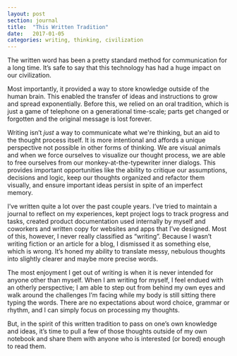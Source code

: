 ```yaml
---
layout: post
section: journal
title:  "This Written Tradition"
date:   2017-01-05
categories: writing, thinking, civilization
---
```


The written word has been a pretty standard method for communication for a long time. It’s safe to say that this technology has had a huge impact on our civilization.

Most importantly, it provided a way to store knowledge outside of the human brain. This enabled the transfer of ideas and instructions to grow and spread exponentially. Before this, we relied on an oral tradition, which is just a game of telephone on a generational time-scale; parts get changed or forgotten and the original message is lost forever.

Writing isn’t _just_ a way to communicate what we're thinking, but an aid to the thought process itself. It is more intentional and affords a unique perspective not possible in other forms of thinking. We are visual animals and when we force ourselves to visualize our thought process, we are able to free ourselves from our monkey-at-the-typewriter inner dialogs. This provides important opportunities like the ability to critique our assumptions, decisions and logic, keep our thoughts organized and refactor them visually, and ensure important ideas persist in spite of  an imperfect memory.

I’ve written quite a lot over the past couple years. I’ve tried to maintain a journal to reflect on my experiences, kept project logs to track progress and tasks, created product documentation used internally by myself and coworkers and written copy for websites and apps that I’ve designed. Most of this, however, I never really classified as “writing”. Because I wasn’t writing fiction or an article for a blog, I dismissed it as something else, which is wrong. It’s honed my ability to translate messy, nebulous thoughts into slightly clearer and maybe more precise words.

The most enjoyment I get out of writing is when it is never intended for anyone other than myself. When I am writing for myself, I feel endued with an otherly perspective; I am able to step out from behind my own eyes and walk around the challenges I’m facing while my body is still sitting there typing the words. There are no expectations about word choice, grammar or rhythm, and I can simply focus on processing my thoughts.

But, in the spirit of this written tradition to pass on one’s own knowledge and ideas, it’s time to pull a few of those thoughts outside of my own notebook and share them with anyone who is interested (or bored) enough to read them.

